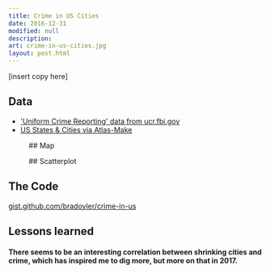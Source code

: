 ```yaml
---
title: Crime in US Cities
date: 2016-12-31
modified: null
description:
art: crime-in-us-cities.jpg
layout: post.html
---
```


[insert copy here]


## Data
- ['Uniform Crime Reporting' data from ucr.fbi.gov](https://ucr.fbi.gov/crime-in-the-u.s/2015/crime-in-the-u.s.-2015/tables/table-8/table_8_offenses_known_to_law_enforcement_by_state_by_city_2015.xls/view)
- [US States & Cities via Atlas-Make](https://github.com/bradoyler/atlas-make)

<figure class="media-full">
## Map
<iframe id="iframe_map" src="/assets/widgets/crime/map.htm" frameborder="0" width="100%" scrolling="no" height="0"></iframe>
</figure>
<script>
    window.addEventListener('message', function(e) {
       console.log('message.e:', e.data);
        var $iframe = document.getElementById('iframe_map');
        var height = e.data[1];
        if (e.data[0]==='setHeight') {
            $iframe.style.height = height + 'px';
        }
    }, false);
</script>

<figure class="media-full">
## Scatterplot
<iframe id="iframe_scatterplot" src="/assets/widgets/crime/scatterplot.htm" frameborder="0" width="100%" scrolling="no" height="0"></iframe>
</figure>
<script>
    window.addEventListener('message', function(e) {
       console.log('message.e:', e.data);
        var $iframe = document.getElementById('iframe_scatterplot');
        var height = e.data[1];
        if (e.data[0]==='setHeight') {
            $iframe.style.height = height + 'px';
        }
    }, false);
</script>

## The Code
<a href='https://gist.github.com/bradoyler/1f0807a636d5159ce60bb7e90dad2714' target='blank'>gist.github.com/bradoyler/crime-in-us</a>

## Lessons learned
#### There seems to be an interesting correlation between shrinking cities and crime, which has inspired me to dig more, but more on that in 2017.   
